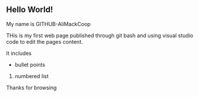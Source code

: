 ## Hello World!

My name is GITHUB-AliMackCoop

THis is my first web page published through git bash and using visual studio code to edit the pages content.

It includes
- bullet points
1. numbered list

Thanks for browsing






